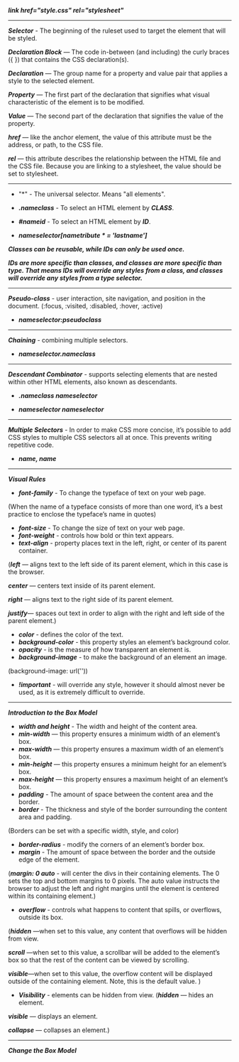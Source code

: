 ***link href="style.css" rel="stylesheet"***
___
***Selector*** - The beginning of the ruleset used to target the element that will be styled.

***Declaration Block*** — The code in-between (and including) the curly braces ({ }) that contains the CSS declaration(s).

***Declaration*** — The group name for a property and value pair that applies a style to the selected element.

***Property*** — The first part of the declaration that signifies what visual characteristic of the element is to be modified.

***Value*** — The second part of the declaration that signifies the value of the property.

***href*** — like the anchor element, the value of this attribute must be the address, or path, to the CSS file.

***rel***  — this attribute describes the relationship between the HTML file and the CSS file. Because you are linking to a stylesheet, the value should be set to stylesheet.
___

- "*" - The universal selector. Means "all elements".

- ***.nameclass*** - To select an HTML element by ***CLASS***.

- ***#nameid*** - To select an HTML element by ***ID***.

-  ***nameselector[nametribute * = 'lastname']*** 

***Classes can be reusable, while IDs can only be used once.***

***IDs are more specific than classes, and classes are more specific than type. That means IDs will override any styles from a class, and classes will override any styles from a type selector.***
___

***Pseudo-class*** - user interaction, site navigation, and position in the document. (:focus, :visited, :disabled, :hover, :active)

- ***nameselector:pseudoclass*** 
___

***Chaining*** - combining multiple selectors.

-  ***nameselector.nameclass***
___
***Descendant Combinator*** -  supports selecting elements that are nested within other HTML elements, also known as descendants.

- ***.nameclass nameselector***

- ***nameselector nameselector***
___
***Multiple Selectors*** -  In order to make CSS more concise, it’s possible to add CSS styles to multiple CSS selectors all at once. This prevents writing repetitive code.

- ***name, name***
___

***Visual Rules***

- ***font-family*** - To change the typeface of text on your web page.

(When the name of a typeface consists of more than one word, it’s a best practice to enclose the typeface’s name in quotes)
- ***font-size***  - To change the size of text on your web page.
-  ***font-weight*** - controls how bold or thin text appears.
- ***text-align*** - property places text in the left, right, or center of its parent container. 

(***left*** — aligns text to the left side of its parent element, which in this case is the browser.

***center*** — centers text inside of its parent element.

***right*** — aligns text to the right side of its parent element.

***justify***— spaces out text in order to align with the right and left side of the parent element.)
- ***color*** - defines the color of the text.
-  ***background-color***  - this property styles an element’s background color.
-  ***opacity*** - is the measure of how transparent an element is.
- ***background-image***  - to make the background of an element an image.

(background-image: url(''))
- ***!important*** - will override any style, however it should almost never be used, as it is extremely difficult to override.
___

***Introduction to the Box Model***

-  ***width and height***  - The width and height of the content area.
- ***min-width*** — this property ensures a minimum width of an element’s box.
- ***max-width***  — this property ensures a maximum width of an element’s box.
- ***min-height*** — this property ensures a minimum height for an element’s box.
- ***max-height*** — this property ensures a maximum height of an element’s box.
- ***padding*** - The amount of space between the content area and the border.
- ***border*** - The thickness and style of the border surrounding the content area and padding.

(Borders can be set with a specific width, style, and color)
- ***border-radius*** - modify the corners of an element’s border box.
- ***margin*** - The amount of space between the border and the outside edge of the element.

(***margin: 0 auto*** - will center the divs in their containing elements. The 0 sets the top and bottom margins to 0 pixels. The auto value instructs the browser to adjust the left and right margins until the element is centered within its containing element.)
- ***overflow*** -  controls what happens to content that spills, or overflows, outside its box.

(***hidden***  —when set to this value, any content that overflows will be hidden from view.

***scroll*** —when set to this value, a scrollbar will be added to the element’s box so that the rest of the content can be viewed by scrolling.

***visible***—when set to this value, the overflow content will be displayed outside of the containing element. Note, this is the default value.
)
- ***Visibility*** - elements can be hidden from view.
(***hidden*** — hides an element.

***visible*** — displays an element.

***collapse*** — collapses an element.)
___

***Change the Box Model***
